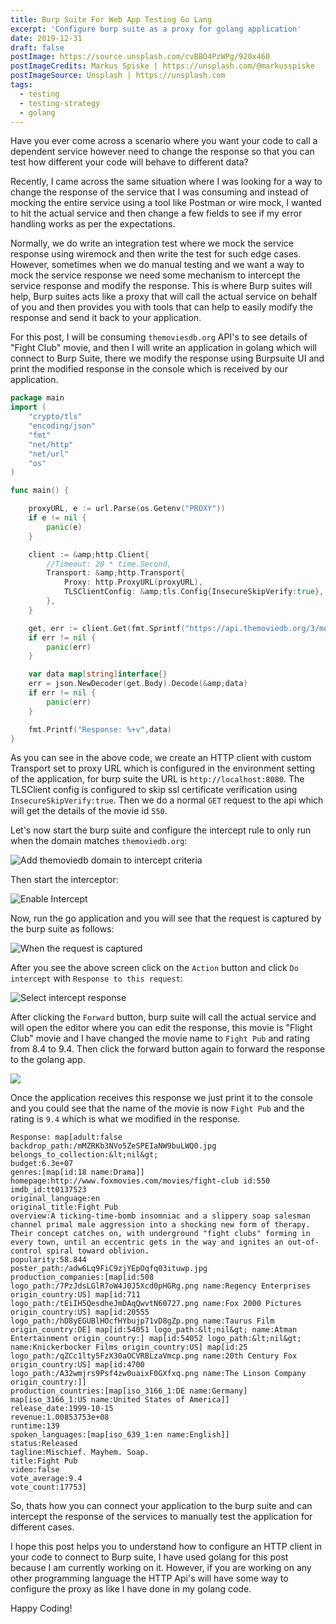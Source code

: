 ```yaml
---
title: Burp Suite For Web App Testing Go Lang
excerpt: 'Configure burp suite as a proxy for golang application'
date: 2019-12-31
draft: false
postImage: https://source.unsplash.com/cvBBO4PzWPg/920x460
postImageCredits: Markus Spiske | https://unsplash.com/@markusspiske
postImageSource: Unsplash | https://unsplash.com
tags:
  - testing
  - testing-strategy
  - golang
---
```


Have you ever come across a scenario where you want your code to call a dependent service however need to change the response so that you can test how different your code will behave to different data?

Recently, I came across the same situation where I was looking for a way to change the response of the service that I was consuming and instead of mocking the entire service using a tool like Postman or wire mock, I wanted to hit the actual service and then change a few fields to see if my error handling works as per the expectations.

Normally, we do write an integration test where we mock the service response using wiremock and then write the test for such edge cases. However, sometimes when we do manual testing and we want a way to mock the service response we need some mechanism to intercept the service response and modify the response. This is where Burp suites will help, Burp suites acts like a proxy that will call the actual service on behalf of you and then provides you with tools that can help to easily modify the response and send it back to your application.

For this post, I will be consuming `themoviesdb.org` API's to see details of "Fight Club" movie, and then I will write an application in golang which will connect to Burp Suite, there we modify the response using Burpsuite UI and print the modified response in the console which is received by our application.

```go
package main
import (
	"crypto/tls"
	"encoding/json"
	"fmt"
	"net/http"
	"net/url"
	"os"
)

func main() {

	proxyURL, e := url.Parse(os.Getenv("PROXY"))
	if e != nil {
		panic(e)
	}

	client := &amp;http.Client{
		//Timeout: 20 * time.Second,
		Transport: &amp;http.Transport{
			Proxy: http.ProxyURL(proxyURL),
			TLSClientConfig: &amp;tls.Config{InsecureSkipVerify:true},
		},
	}

	get, err := client.Get(fmt.Sprintf("https://api.themoviedb.org/3/movie/550?api_key=%s", os.Getenv("KEY")))
	if err != nil {
		panic(err)
	}

	var data map[string]interface{}
	err = json.NewDecoder(get.Body).Decode(&amp;data)
	if err != nil {
		panic(err)
	}

	fmt.Printf("Response: %+v",data)
}
```

As you can see in the above code, we create an HTTP client with custom Transport set to proxy URL which is configured in the environment setting of the application, for burp suite the URL is `http://localhost:8080`. The TLSClient config is configured to skip ssl certificate verification using `InsecureSkipVerify:true`. Then we do a normal `GET` request to the api which will get the details of the movie id `550`.

Let's now start the burp suite and configure the intercept rule to only run when the domain matches `themoviedb.org`:

![Add themoviedb domain to intercept criteria](/images/burp-suite-for-web-app-testing-go-lang/Screenshot-2019-12-30-at-2.36.21-PM.png 'Add themoviedb domain to intercept criteria')

Then start the interceptor:

![Enable Intercept](/images/burp-suite-for-web-app-testing-go-lang/Screenshot-2019-12-30-at-2.36.34-PM.png 'Enable Intercept')

Now, run the go application and you will see that the request is captured by the burp suite as follows:

![When the request is captured](/images/burp-suite-for-web-app-testing-go-lang/Screenshot-2019-12-30-at-2.36.43-PM-1.png 'When the request is captured')

After you see the above screen click on the `Action` button and click `Do intercept` with `Response to this request`:

![Select intercept response](/images/burp-suite-for-web-app-testing-go-lang/Screenshot-2019-12-30-at-2.37.00-PM-1.png 'Select intercept response')

After clicking the `Forward` button, burp suite will call the actual service and will open the editor where you can edit the response, this movie is "Flight Club" movie and I have changed the movie name to `Fight Pub` and rating from 8.4 to 9.4. Then click the forward button again to forward the response to the golang app.

![](/images/burp-suite-for-web-app-testing-go-lang/Screenshot-2019-12-30-at-2.37.43-PM-1-.jpg)

Once the application receives this response we just print it to the console and you could see that the name of the movie is now `Fight Pub` and the rating is `9.4` which is what we modified in the response.

```log
Response: map[adult:false
backdrop_path:/mMZRKb3NVo5ZeSPEIaNW9buLWQ0.jpg belongs_to_collection:&lt;nil&gt;
budget:6.3e+07
genres:[map[id:18 name:Drama]]
homepage:http://www.foxmovies.com/movies/fight-club id:550 imdb_id:tt0137523
original_language:en
original_title:Fight Pub
overview:A ticking-time-bomb insomniac and a slippery soap salesman channel primal male aggression into a shocking new form of therapy. Their concept catches on, with underground "fight clubs" forming in every town, until an eccentric gets in the way and ignites an out-of-control spiral toward oblivion.
popularity:58.844
poster_path:/adw6Lq9FiC9zjYEpOqfq03ituwp.jpg
production_companies:[map[id:508 logo_path:/7PzJdsLGlR7oW4J0J5Xcd0pHGRg.png name:Regency Enterprises origin_country:US] map[id:711 logo_path:/tEiIH5QesdheJmDAqQwvtN60727.png name:Fox 2000 Pictures origin_country:US] map[id:20555 logo_path:/hD8yEGUBlHOcfHYbujp71vD8gZp.png name:Taurus Film origin_country:DE] map[id:54051 logo_path:&lt;nil&gt; name:Atman Entertainment origin_country:] map[id:54052 logo_path:&lt;nil&gt; name:Knickerbocker Films origin_country:US] map[id:25 logo_path:/qZCc1lty5FzX30aOCVRBLzaVmcp.png name:20th Century Fox origin_country:US] map[id:4700 logo_path:/A32wmjrs9Psf4zw0uaixF0GXfxq.png name:The Linson Company origin_country:]]
production_countries:[map[iso_3166_1:DE name:Germany] map[iso_3166_1:US name:United States of America]]
release_date:1999-10-15
revenue:1.00853753e+08
runtime:139
spoken_languages:[map[iso_639_1:en name:English]]
status:Released
tagline:Mischief. Mayhem. Soap.
title:Fight Pub
video:false
vote_average:9.4
vote_count:17753]
```

So, thats how you can connect your application to the burp suite and can intercept the response of the services to manually test the application for different cases.

I hope this post helps you to understand how to configure an HTTP client in your code to connect to Burp suite, I have used golang for this post because I am currently working on it. However, if you are working on any other programming language the HTTP Api's will have some way to configure the proxy as like I have done in my golang code.

Happy Coding!
